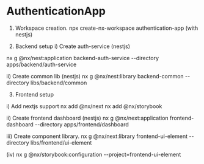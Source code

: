 # AuthenticationApp

1) Workspace creation.
npx create-nx-workspace authentication-app (with nestjs)

2) Backend setup
i) Create auth-service (nestjs)

nx g @nx/nest:application backend-auth-service  --directory apps/backend/auth-service

ii) Create common lib (nestjs)
nx g @nx/nest:library backend-common --directory libs/backend/common

3) Frontend setup

i) Add nextjs support
nx add @nx/next 
nx add @nx/storybook

ii) Create frontend dashboard (nestjs)
nx g @nx/next:application frontend-dashboard  --directory apps/frontend/dashboard 

iii) Create component library.
nx g @nx/next:library frontend-ui-element --directory libs/frontend/ui-element

(iv)
nx g @nx/storybook:configuration --project=frontend-ui-element

